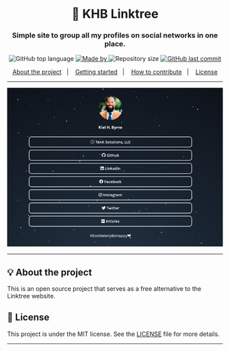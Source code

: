 <h1 align="center">🌲 KHB Linktree</h1>
<h3 align="center">Simple site to group all my profiles on social networks in one place.</h3>

<p align="center">
  <img alt="GitHub top language" src="https://img.shields.io/github/languages/top/kiel-h-byrne/linktree?color=04D361&labelColor=000000">
  
  <a href="https://www.linkedin.com/in/kiel-h-byrne/">
    <img alt="Made by" src="https://img.shields.io/static/v1?label=made%20by&message=John%20Emerson&color=04D361&labelColor=000000">
  </a>
  
  <img alt="Repository size" src="https://img.shields.io/github/repo-size/kiel-h-byrne/linktree?color=04D361&labelColor=000000">
  
  <a href="https://github.com/kiel-h-byrne/linktree/commits/master">
    <img alt="GitHub last commit" src="https://img.shields.io/github/last-commit/kiel-h-byrne/linktree?color=04D361&labelColor=000000">
  </a>
</p>

<p align="center">
  <a href="#-about-the-project">About the project</a>&nbsp;&nbsp;&nbsp;|&nbsp;&nbsp;&nbsp;
  <a href="#-getting-started">Getting started</a>&nbsp;&nbsp;&nbsp;|&nbsp;&nbsp;&nbsp;
  <a href="#-how-to-contribute">How to contribute</a>&nbsp;&nbsp;&nbsp;|&nbsp;&nbsp;&nbsp;
  <a href="#-license">License</a>
</p>

---

<p align="center">
  <img alt="screenshot" src="screenshot.png">
</p>

---

## 💡 About the project

This is an open source project that serves as a free alternative to the Linktree website.

## 📝 License

This project is under the MIT license. See the [LICENSE](LICENSE.md) file for more details.

---



